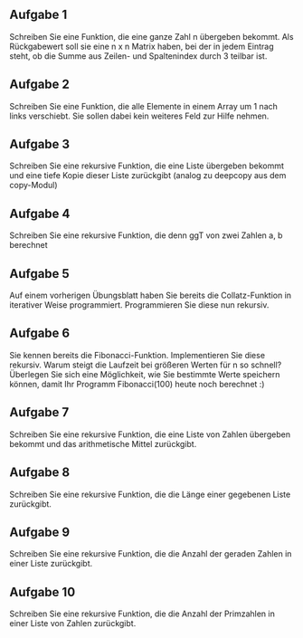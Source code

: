 ## Aufgabe 1

Schreiben Sie eine Funktion, die eine ganze Zahl n übergeben bekommt. Als Rückgabewert soll sie eine n x n Matrix
haben, bei der in jedem Eintrag steht, ob die Summe aus Zeilen- und Spaltenindex durch 3 teilbar ist.

## Aufgabe 2

Schreiben Sie eine Funktion, die alle Elemente in einem Array um 1 nach links verschiebt.
Sie sollen dabei kein weiteres Feld zur Hilfe nehmen.

## Aufgabe 3

Schreiben Sie eine rekursive Funktion, die eine Liste übergeben bekommt und eine tiefe
Kopie dieser Liste zurückgibt (analog zu deepcopy aus dem copy-Modul)

## Aufgabe 4

Schreiben Sie eine rekursive Funktion, die denn ggT von zwei Zahlen a, b berechnet

## Aufgabe 5

Auf einem vorherigen Übungsblatt haben Sie bereits die Collatz-Funktion in 
iterativer Weise programmiert. Programmieren Sie diese nun rekursiv.

## Aufgabe 6

Sie kennen bereits die Fibonacci-Funktion. Implementieren Sie diese rekursiv. Warum steigt die Laufzeit bei größeren
Werten für n so schnell?
Überlegen Sie sich eine Möglichkeit, wie Sie bestimmte Werte speichern können, damit Ihr Programm Fibonacci(100) heute
noch berechnet :)

## Aufgabe 7

Schreiben Sie eine rekursive Funktion, 
die eine Liste von Zahlen übergeben bekommt und das arithmetische Mittel zurückgibt.

## Aufgabe 8

Schreiben Sie eine rekursive Funktion, die die Länge einer gegebenen Liste zurückgibt.

## Aufgabe 9

Schreiben Sie eine rekursive Funktion, die die Anzahl der geraden Zahlen in einer Liste zurückgibt.

## Aufgabe 10

Schreiben Sie eine rekursive Funktion, die die Anzahl der Primzahlen in einer Liste von Zahlen zurückgibt.
